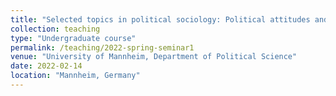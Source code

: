 ```yaml
---
title: "Selected topics in political sociology: Political attitudes and participation in a European comparative perspective (Seminar, taught in German, Spring 2022)"
collection: teaching
type: "Undergraduate course"
permalink: /teaching/2022-spring-seminar1
venue: "University of Mannheim, Department of Political Science"
date: 2022-02-14
location: "Mannheim, Germany"
---
```

